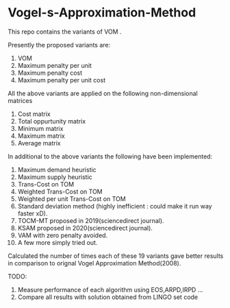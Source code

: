# Vogel-s-Approximation-Method
This repo contains the variants of VOM .

Presently the proposed variants are: 
1. VOM
2. Maximum penalty per unit
3. Maximum penalty cost 
4. Maximum penalty per unit cost

All the above variants are applied on the following non-dimensional matrices
1. Cost matrix
2. Total oppurtunity matrix
3. Minimum matrix
4. Maximum matrix
5. Average matrix

In additional to the above variants the following have been implemented:
1. Maximum demand heuristic
2. Maximum supply heuristic
3. Trans-Cost on TOM
4. Weighted Trans-Cost on TOM
5. Weighted per unit Trans-Cost on TOM
6. Standard deviation method (highly inefficient : could make it run way faster xD). 
7. TOCM-MT proposed in 2019(sciencedirect journal).
8. KSAM proposed in 2020(sciencedirect journal).
9. VAM with zero penalty avoided.
10. A few more simply tried out.

Calculated the number of times each of these 19 variants gave better results in comparison to orignal Vogel Approximation Method(2008).


TODO:
1. Measure performance of each algorithm using EOS,ARPD,IRPD ...
2. Compare all results with solution obtained from LINGO set code
